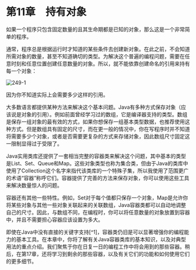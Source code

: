    

# 第11章　持有对象

如果一个程序只包含固定数量的且其生命期都是已知的对象，那么这是一个非常简单的程序。

通常，程序总是根据运行时才知道的某些条件去创建新对象。在此之前，不会知道所需对象的数量，甚至不知道确切的类型。为解决这个普遍的编程问题，需要在任意时刻和任意位置创建任意数量的对象。所以，就不能依靠创建命名的引用来持有每一个对象：

![249-1](../Images/image02957.jpeg)

因为你不知道实际上会需要多少这样的引用。

大多数语言都提供某种方法来解决这个基本问题。Java有多种方式保存对象（应该说是对象的引用）。例如前面曾经学习过的数组，它是编译器支持的类型。数组是保存一组对象的最有效的方式，如果你想保存一组基本类型数据，也推荐使用这种方式。但是数组具有固定的尺寸，而在更一般的情况中，你在写程序时并不知道将需要多少个对象，或者是否需要更复杂的方式来存储对象，因此数组尺寸固定这一限制显得过于受限了。

Java实用类库还提供了一套相当完整的容器类来解决这个问题，其中基本的类型是List、Set、Queue和Map。这些对象类型也称为集合类，但由于Java的类库中使用了Collection这个名字来指代该类库的一个特殊子集，所以我使用了范围更广的术语“容器”称呼它们。容器提供了完善的方法来保存对象，你可以使用这些工具来解决数量惊人的问题。

容器还有其他一些特性。例如，Set对于每个值都只保存一个对象，Map是允许你将某些对象与其他一些对象关联起来的关联数组，Java容器类都可以自动地调整自己的尺寸。因此，与数组不同，在编程时，你可以将任意数量的对象放置到容器中，并且不需要担心容器应该设置为多大。

即使在Java中没有直接的关键字支持[^1]，容器类仍旧是可以显著增强你的编程能力的基本工具。在本章中，你将了解有关Java容器类库的基本知识，以及对典型用法的重点介绍。我们聚焦于你在日复一日的编程工作中将会用到的那些容器。稍后，在第17章，还将学习到剩余的那些容器，以及有关它们的功能和如何使用它们的更多细节。